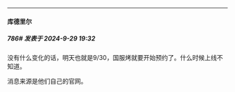 ﻿
*****

####  库德里尔  
##### 786#       发表于 2024-9-29 19:32

没有什么变化的话，明天也就是9/30，国服烤就要开始预约了。什么时候上线不知道。

消息来源是他们自己的官网。

